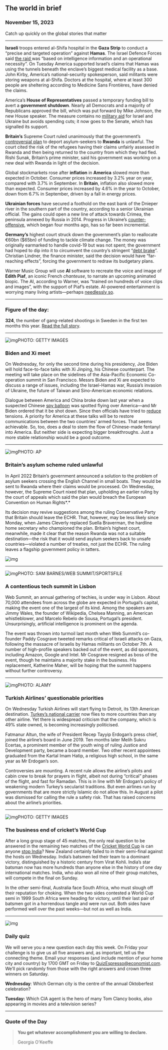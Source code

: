 ## The world in brief

### November 15, 2023

Catch up quickly on the global stories that matter



------



**Israeli** troops entered al-Shifa hospital in the **Gaza Strip** to conduct a “precise and targeted operation” against **Hamas**. The Israel Defence Forces said [the raid ](https://web.archive.org/web/20231115160712/https://www.economist.com/israel-hamas)was “based on intelligence information and an operational necessity”. On Tuesday America supported Israel’s claims that Hamas was using the tunnels beneath the enclave’s biggest medical facility as a base. John Kirby, America’s national-security spokesperson, said militants were storing weapons at al-Shifa. Doctors at the hospital, where at least 300 people are sheltering according to Medicine Sans Frontières, have denied the claims.

America’s **House of Representatives** passed a temporary funding bill to avert a **government shutdown**. Nearly all Democrats and a majority of Republicans approved the bill, which was put forward by Mike Johnson, the new House speaker. The measure contains no [military aid](https://web.archive.org/web/20231115160712/https://www.economist.com/united-states/2023/10/26/the-republican-party-no-longer-believes-america-is-the-essential-nation) for Israel and Ukraine but avoids spending cuts; it now goes to the Senate, which has signalled its support.

**Britain’s** Supreme Court ruled unanimously that the government’s [controversial plan](https://web.archive.org/web/20231115160712/https://www.economist.com/britain/2023/07/04/britains-tough-asylum-plans-are-held-up-in-court-and-by-the-lords) to deport asylum-seekers to **Rwanda** is unlawful. The court cited the risk of the refugees having their claims unfairly assessed in Rwanda and then being returned to the country from which they had fled. Rishi Sunak, Britain’s prime minister, said his government was working on a new deal with Rwanda in light of the decision.

Global stockmarkets rose after **inflation** in **America** slowed more than expected in October. Consumer prices increased by 3.2% year on year, compared with 3.7% in September. In **Britain**, inflation also slowed more than expected. Consumer prices increased by 4.6% in the year to October, down from 6.7% in September, driven by a fall in energy prices.

**Ukrainian forces** have secured a foothold on the east bank of the Dnieper river in the southern part of the country, according to a senior Ukrainian official. The gains could open a new line of attack towards Crimea, the peninsula annexed by Russia in 2014. Progress in Ukraine’s [counter-offensive](https://web.archive.org/web/20231115160712/https://www.economist.com/the-world-ahead/2023/11/13/the-war-in-ukraine-may-be-heading-for-stalemate), which began four months ago, has so far been incremental.

**Germany’s** highest court struck down the government’s plan to reallocate €60bn ($65bn) of funding to tackle climate change. The money was originally earmarked to handle covid-19 but was not spent; the government had hoped to dip into it to circumvent the country’s stringent “[debt brake](https://web.archive.org/web/20231115160712/https://www.economist.com/the-economist-explains/2021/07/05/why-german-politicians-are-fighting-over-the-debt-brake)”. Christian Lindner, the finance minister, said the decision would have “far-reaching effects”, forcing the government to redraw its budgetary plans.

Warner Music Group will use **AI** software to recreate the voice and image of **Edith Piaf**, an iconic French *chanteuse*, to narrate an upcoming animated biopic. The AI, according to Warner, was “trained on hundreds of voice clips and images”, with the support of Piaf’s estate. AI-powered entertainment is worrying many living artists—perhaps [needlessly so](https://web.archive.org/web/20231115160712/https://www.economist.com/leaders/2023/11/09/how-artificial-intelligence-will-transform-fame).



------



### Figure of the day: 

**324**, the number of gang-related shootings in Sweden in the first ten months this year. [Read the full story](https://www.economist.com/europe/2023/11/13/sweden-is-suffering-a-grim-wave-of-gang-violence).



------



![img](https://niceboy.online/insight/public/Espresso/PHOTOS/20231118_dap315.jpg)PHOTO: GETTY IMAGES

### Biden and Xi meet

On Wednesday, for only the second time during his presidency, Joe Biden will hold face-to-face talks with Xi Jinping, his Chinese counterpart. The meeting will take place on the sidelines of the Asia-Pacific Economic Co-operation summit in San Francisco. Messrs Biden and Xi are expected to discuss a range of issues, including the Israel-Hamas war, Russia’s invasion of Ukraine, the future of Taiwan and Sino-American economic relations.

Dialogue between America and China broke down last year when a suspected Chinese [spy balloon](https://www.economist.com/china/2023/02/09/tensions-will-linger-over-a-chinese-balloon-downed-by-america) was spotted flying over America—and Mr Biden ordered that it be shot down. Since then officials have tried to [reduce](https://www.economist.com/china/2023/10/12/chinas-ties-with-america-are-warming-a-bit) tensions. A priority for America at these talks will be to restore communications between the two countries’ armed forces. That seems achievable. So, too, does a deal to stem the flow of Chinese-made fentanyl into America. But neither side is expecting bigger breakthroughs. Just a more stable relationship would be a good outcome.



------



![img](https://niceboy.online/insight/public/Espresso/PHOTOS/20231118_dap316.jpg)PHOTO: AP

### Britain’s asylum scheme ruled unlawful

In April 2022 Britain’s government announced a solution to the problem of asylum seekers crossing the English Channel in small boats. They would be sent to Rwanda where their claims would be processed. On Wednesday, however, the Supreme Court nixed that plan, upholding an earlier ruling by the court of appeals which said the plan would breach the European Convention on Human Rights*.*

Its decision may revive suggestions among the ruling Conservative Party that Britain should leave the ECHR. That, however, may be less likely since Monday, when James Cleverly replaced Suella Braverman, the hardline home secretary who championed the plan. Britain’s highest court, meanwhile, made it clear that the reason Rwanda was not a suitable destination—the risk that it would send asylum seekers back to unsafe countries—violated a number of treaties, not just the ECHR. The ruling leaves a flagship government policy in tatters.

![img](https://niceboy.online/insight/public/Espresso/PHOTOS/20231118_DAC431.jpg)



------



![img](https://niceboy.online/insight/public/Espresso/PHOTOS/20231118_dap314.jpg)PHOTO: SAM BARNES/WEB SUMMIT/SPORTSFILE

### A contentious tech summit in Lisbon

Web Summit, an annual gathering of techies, is under way in Lisbon. About 70,000 attendees from across the globe are expected in Portugal’s capital, making the event one of the largest of its kind. Among the speakers are Jimmy Wales, the founder of Wikipedia, Chelsea Manning, an American whistleblower, and Marcelo Rebelo de Sousa, Portugal’s president. Unsurprisingly, artificial intelligence is prominent on the agenda.

The event was thrown into turmoil last month when Web Summit’s co-founder Paddy Cosgrave tweeted remarks critical of Israeli attacks on Gaza, following the massacre of Israelis by Hamas militants on October 7th. A number of high-profile speakers backed out of the event, as did sponsors, including Amazon, Google and Intel. Mr Cosgrave resigned as boss of the event, though he maintains a majority stake in the business. His replacement, Katherine Maher, will be hoping that the summit happens without further controversy.



------



![img](https://niceboy.online/insight/public/Espresso/PHOTOS/20231118_dap313.jpg)PHOTO: ALAMY

### Turkish Airlines’ questionable priorities

On Wednesday Turkish Airlines will start flying to Detroit, its 13th American destination. [Turkey’s national carrier](https://www.economist.com/middle-east-and-africa/2022/04/23/turkey-is-making-a-big-diplomatic-and-corporate-push-into-africa) now flies to more countries than any other airline. Yet there is widespread criticism that the company, which is 49% state owned, is becoming increasingly politicised.

Fatmanur Altun, the wife of President Recep Tayyip Erdogan’s press chief, joined the airline’s board in June 2019. Ten months later Melih Sukru Ecertas, a prominent member of the youth wing of ruling Justice and Development party, became a board member. Two other recent appointees graduated from the Kartal Imam Hatip, a religious high school, in the same year as Mr Erdogan’s son.

Controversies are mounting. A recent rule allows the airline’s pilots and cabin crew to break for prayers in flight, albeit not during “critical” phases of the flight, and fast for Ramadan. This is in line with Mr Erdogan’s policy of weakening modern Turkey’s secularist traditions. But even airlines run by governments that are more strictly Islamic do not allow this. In August a pilot was dismissed for calling the rule a safety risk. That has raised concerns about the airline’s priorities.



------



![img](https://niceboy.online/insight/public/Espresso/PHOTOS/20231118_dap311.jpg)PHOTO: GETTY IMAGES

### The business end of cricket’s World Cup

After a long group stage of 45 matches, the only real question to be answered in the remaining two matches of the [Cricket World Cup](https://www.economist.com/asia/2023/10/04/narendra-modi-has-seized-and-politicised-indian-cricket) is can anyone [stop India](https://www.economist.com/culture/2023/11/10/india-are-dominating-the-cricket-world-cup-will-they-choke)? New Zealand certainly failed to in their semi-final against the hosts on Wednesday. India’s batsmen led their team to a dominant victory, distinguished by a historic century from Virat Kohli. India’s star batsman now has more hundreds than anyone else in the history of one day international matches. India, who also won all nine of their group matches, will compete in the final on Sunday.

In the other semi-final, Australia face South Africa, who must slough off their reputation for choking. When the two sides contested a World Cup semi in 1999 South Africa were heading for victory, until their last pair of batsmen got in a horrendous tangle and were run out. Both sides have performed well over the past weeks—but not as well as India.



------



![img](https://niceboy.online/insight/public/Espresso/PHOTOS/QuizNEW_37_94.jpeg)

### Daily quiz

We will serve you a new question each day this week. On Friday your challenge is to give us all five answers and, as important, tell us the connecting theme. Email your responses (and include mention of your home city and country) by 1700 GMT on Friday to [QuizEspresso@economist.com](https://mail.google.com/mail/?view=cm&fs=1&tf=1&to=QuizEspresso@economist.com). We’ll pick randomly from those with the right answers and crown three winners on Saturday.

**Wednesday**: Which German city is the centre of the annual Oktoberfest celebration?

**Tuesday:** Which CIA agent is the hero of many Tom Clancy books, also appearing in movies and a television series?



------



### Quote of the Day

> **You get whatever accomplishment you are willing to declare.**
>
> Georgia O’Keeffe



